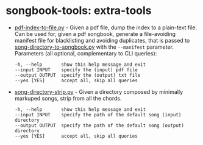 # songbook-tools: extra-tools

- [pdf-index-to-file.py](pdf-index-to-file.py) - Given a pdf file, dump the index to a plain-text file. Can be used for, given a pdf songbook, generate a file-avoiding manifest file for blacklisting and avoiding duplicates, that is passed to [song-directory-to-songbook.py](/README.md#contents-and-usage) with the `--manifest` parameter. Parameters (all optional, complementary to CLI queries):
  ```
  -h, --help       show this help message and exit
  --input INPUT    specify the (input) pdf file
  --output OUTPUT  specify the (output) txt file
  --yes [YES]      accept all, skip all queries
  ```

- [song-directory-strip.py](song-directory-strip.py) - Given a directory composed by minimally markuped songs, strip from all the chords.
  ```
  -h, --help       show this help message and exit
  --input INPUT    specify the path of the default song (input) directory
  --output OUTPUT  specify the path of the default song (output) directory
  --yes [YES]      accept all, skip all queries
  ```
